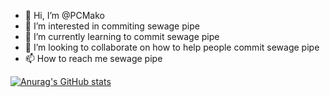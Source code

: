 - 👋 Hi, I’m @PCMako
- 👀 I’m interested in commiting sewage pipe
- 🌱 I’m currently learning to commit sewage pipe
- 💞️ I’m looking to collaborate on how to help people commit sewage pipe
- 📫 How to reach me sewage pipe

[![Anurag's GitHub stats](https://github-readme-stats.vercel.app/api?username=JaredSlobby&count_private=true&show_icons=true)](https://github.com/anuraghazra/github-readme-stats)
